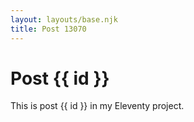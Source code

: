 ```yaml
---
layout: layouts/base.njk
title: Post 13070
---
```


# Post {{ id }}

This is post {{ id }} in my Eleventy project.
